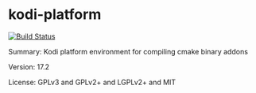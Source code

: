 #           kodi-platform

[![Build Status](https://travis-ci.org/UnitedRPMs/kodi-platform.svg?branch=master)](https://travis-ci.org/UnitedRPMs/kodi-platform)
 
Summary:        Kodi platform environment for compiling cmake binary addons
 
Version:        17.2
 
License:        GPLv3 and GPLv2+ and LGPLv2+ and MIT
 
